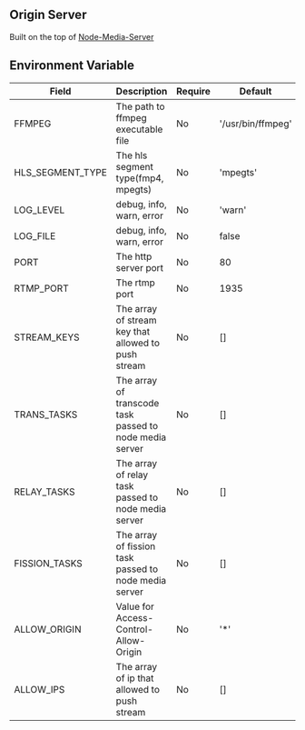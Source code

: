 
## Origin Server
Built on the top of [Node-Media-Server](https://github.com/illuspas/Node-Media-Server)

## Environment Variable
| Field     | Description              | Require  | Default |
| --------- | ------------------------ | -------- | ------- |
| FFMPEG    | The path to ffmpeg executable file | No       | '/usr/bin/ffmpeg'  |
| HLS_SEGMENT_TYPE | The hls segment type(fmp4, mpegts) | No       | 'mpegts'  |
| LOG_LEVEL | debug, info, warn, error | No       | 'warn'  |
| LOG_FILE  | debug, info, warn, error | No       | false   |
| PORT      | The http server port     | No       | 80      |
| RTMP_PORT | The rtmp port     | No       | 1935      |
| STREAM_KEYS | The array of stream key that allowed to push stream | No       | []   |
| TRANS_TASKS | The array of transcode task passed to node media server | No       | []   |
| RELAY_TASKS | The array of relay task passed to node media server | No       | []   |
| FISSION_TASKS | The array of fission task passed to node media server | No       | []   |
| ALLOW_ORIGIN | Value for Access-Control-Allow-Origin | No   | '*'   |
| ALLOW_IPS | The array of ip that allowed to push stream | No       | []   |
